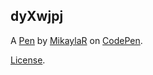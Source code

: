 dyXwjpj
-------


A [Pen](https://codepen.io/MikaylaMakesStuff/pen/dyXwjpj) by [MikaylaR](https://codepen.io/MikaylaMakesStuff) on [CodePen](https://codepen.io).

[License](https://codepen.io/MikaylaMakesStuff/pen/dyXwjpj/license).